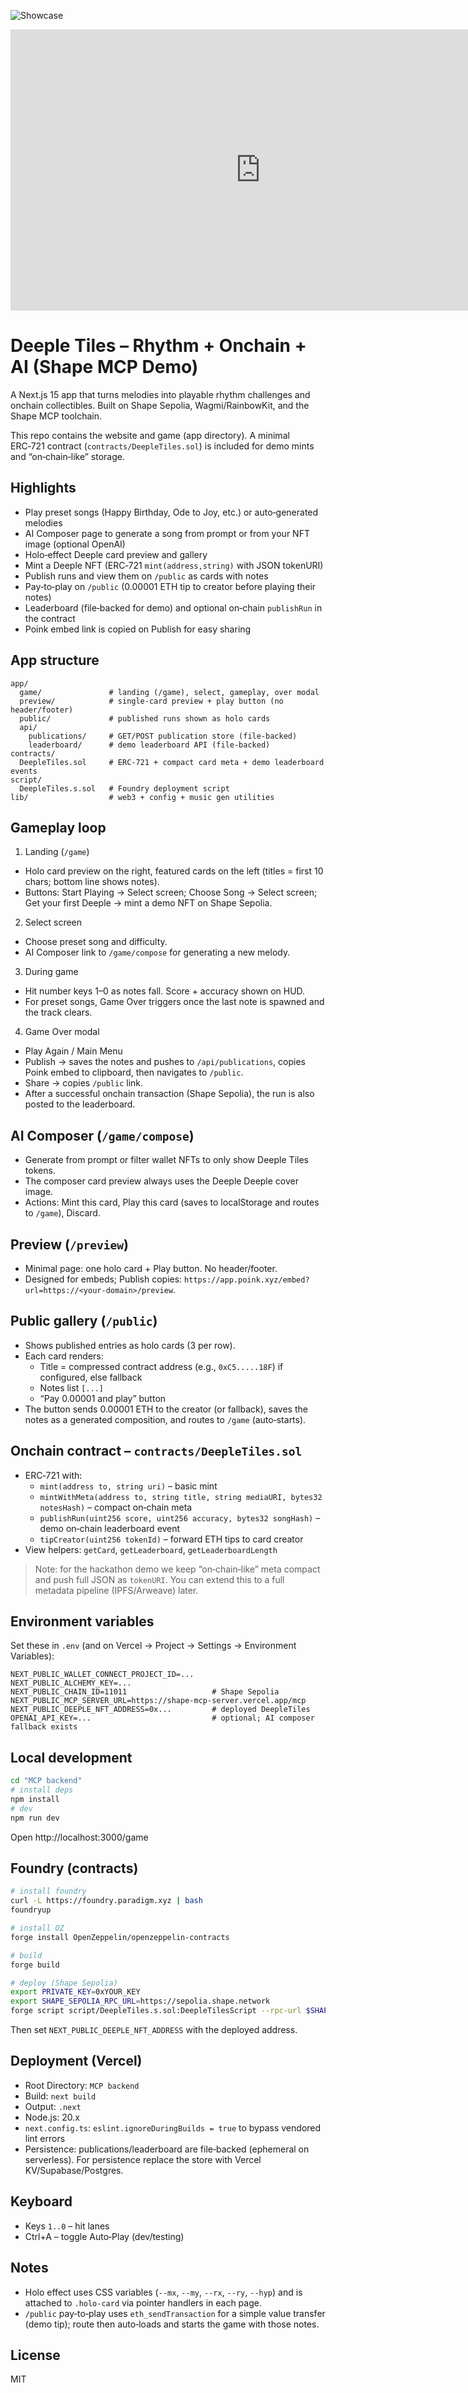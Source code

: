 ![Showcase](public/cards/showcase.png)

<iframe style="border:0;" width="800" height="450" src="https://www.tella.tv/video/cmepntscg000s0cjrfhpw996v/embed?b=1&title=1&a=1&loop=0&t=0&muted=0&wt=1" allowfullscreen allowtransparency></iframe>

# Deeple Tiles – Rhythm + Onchain + AI (Shape MCP Demo)

A Next.js 15 app that turns melodies into playable rhythm challenges and onchain collectibles. Built on Shape Sepolia, Wagmi/RainbowKit, and the Shape MCP toolchain.

This repo contains the website and game (app directory). A minimal ERC‑721 contract (`contracts/DeepleTiles.sol`) is included for demo mints and “on‑chain‑like” storage.

## Highlights

- Play preset songs (Happy Birthday, Ode to Joy, etc.) or auto‑generated melodies
- AI Composer page to generate a song from prompt or from your NFT image (optional OpenAI)
- Holo‑effect Deeple card preview and gallery
- Mint a Deeple NFT (ERC‑721 `mint(address,string)` with JSON tokenURI)
- Publish runs and view them on `/public` as cards with notes
- Pay‑to‑play on `/public` (0.00001 ETH tip to creator before playing their notes)
- Leaderboard (file‑backed for demo) and optional on‑chain `publishRun` in the contract
- Poink embed link is copied on Publish for easy sharing

## App structure

```
app/
  game/               # landing (/game), select, gameplay, over modal
  preview/            # single-card preview + play button (no header/footer)
  public/             # published runs shown as holo cards
  api/
    publications/     # GET/POST publication store (file-backed)
    leaderboard/      # demo leaderboard API (file-backed)
contracts/
  DeepleTiles.sol     # ERC-721 + compact card meta + demo leaderboard events
script/
  DeepleTiles.s.sol   # Foundry deployment script
lib/                  # web3 + config + music gen utilities
```

## Gameplay loop

1) Landing (`/game`)
- Holo card preview on the right, featured cards on the left (titles = first 10 chars; bottom line shows notes).
- Buttons: Start Playing → Select screen; Choose Song → Select screen; Get your first Deeple → mint a demo NFT on Shape Sepolia.

2) Select screen
- Choose preset song and difficulty.
- AI Composer link to `/game/compose` for generating a new melody.

3) During game
- Hit number keys 1–0 as notes fall. Score + accuracy shown on HUD.
- For preset songs, Game Over triggers once the last note is spawned and the track clears.

4) Game Over modal
- Play Again / Main Menu
- Publish → saves the notes and pushes to `/api/publications`, copies Poink embed to clipboard, then navigates to `/public`.
- Share → copies `/public` link.
- After a successful onchain transaction (Shape Sepolia), the run is also posted to the leaderboard.

## AI Composer (`/game/compose`)

- Generate from prompt or filter wallet NFTs to only show Deeple Tiles tokens.
- The composer card preview always uses the Deeple Deeple cover image.
- Actions: Mint this card, Play this card (saves to localStorage and routes to `/game`), Discard.

## Preview (`/preview`)

- Minimal page: one holo card + Play button. No header/footer.
- Designed for embeds; Publish copies: `https://app.poink.xyz/embed?url=https://<your-domain>/preview`.

## Public gallery (`/public`)

- Shows published entries as holo cards (3 per row).
- Each card renders:
  - Title = compressed contract address (e.g., `0xC5.....18F`) if configured, else fallback
  - Notes list `[...]`
  - “Pay 0.00001 and play” button
- The button sends 0.00001 ETH to the creator (or fallback), saves the notes as a generated composition, and routes to `/game` (auto‑starts).

## Onchain contract – `contracts/DeepleTiles.sol`

- ERC‑721 with:
  - `mint(address to, string uri)` – basic mint
  - `mintWithMeta(address to, string title, string mediaURI, bytes32 notesHash)` – compact on‑chain meta
  - `publishRun(uint256 score, uint256 accuracy, bytes32 songHash)` – demo on‑chain leaderboard event
  - `tipCreator(uint256 tokenId)` – forward ETH tips to card creator
- View helpers: `getCard`, `getLeaderboard`, `getLeaderboardLength`

> Note: for the hackathon demo we keep “on‑chain‑like” meta compact and push full JSON as `tokenURI`. You can extend this to a full metadata pipeline (IPFS/Arweave) later.

## Environment variables

Set these in `.env` (and on Vercel → Project → Settings → Environment Variables):

```
NEXT_PUBLIC_WALLET_CONNECT_PROJECT_ID=...
NEXT_PUBLIC_ALCHEMY_KEY=...
NEXT_PUBLIC_CHAIN_ID=11011                   # Shape Sepolia
NEXT_PUBLIC_MCP_SERVER_URL=https://shape-mcp-server.vercel.app/mcp
NEXT_PUBLIC_DEEPLE_NFT_ADDRESS=0x...         # deployed DeepleTiles
OPENAI_API_KEY=...                           # optional; AI composer fallback exists
```

## Local development

```bash
cd "MCP backend"
# install deps
npm install
# dev
npm run dev
```

Open http://localhost:3000/game

## Foundry (contracts)

```bash
# install foundry
curl -L https://foundry.paradigm.xyz | bash
foundryup

# install OZ
forge install OpenZeppelin/openzeppelin-contracts

# build
forge build

# deploy (Shape Sepolia)
export PRIVATE_KEY=0xYOUR_KEY
export SHAPE_SEPOLIA_RPC_URL=https://sepolia.shape.network
forge script script/DeepleTiles.s.sol:DeepleTilesScript --rpc-url $SHAPE_SEPOLIA_RPC_URL --broadcast
```

Then set `NEXT_PUBLIC_DEEPLE_NFT_ADDRESS` with the deployed address.

## Deployment (Vercel)

- Root Directory: `MCP backend`
- Build: `next build`
- Output: `.next`
- Node.js: 20.x
- `next.config.ts`: `eslint.ignoreDuringBuilds = true` to bypass vendored lint errors
- Persistence: publications/leaderboard are file‑backed (ephemeral on serverless). For persistence replace the store with Vercel KV/Supabase/Postgres.

## Keyboard

- Keys `1..0` – hit lanes
- Ctrl+A – toggle Auto‑Play (dev/testing)

## Notes

- Holo effect uses CSS variables (`--mx`, `--my`, `--rx`, `--ry`, `--hyp`) and is attached to `.holo-card` via pointer handlers in each page.
- `/public` pay‑to‑play uses `eth_sendTransaction` for a simple value transfer (demo tip); route then auto‑loads and starts the game with those notes.

## License

MIT
